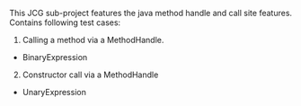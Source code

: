 This JCG sub-project features the java method handle and call site features.
Contains following test cases:

1. Calling a method via a MethodHandle.  
  - BinaryExpression  
2. Constructor call via a MethodHandle  
  - UnaryExpression  